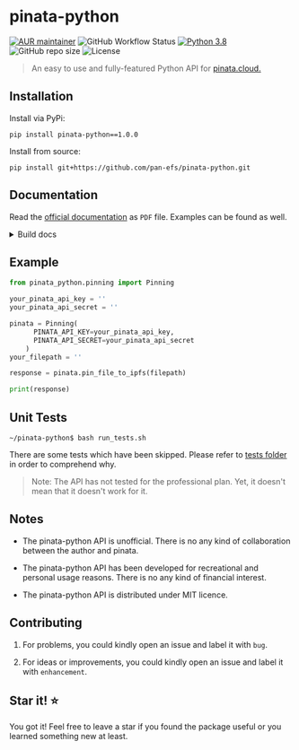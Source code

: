 # pinata-python
[![AUR maintainer](https://img.shields.io/badge/Houba-Hej%2C%20Folks!-brightgreen)]()
![GitHub Workflow Status](https://img.shields.io/github/workflow/status/pan-efs/pinata-python/build)
[![Python 3.8](https://img.shields.io/badge/python-3.8-blue.svg)](https://www.python.org/downloads/release/python-380/)
![GitHub repo size](https://img.shields.io/github/repo-size/pan-efs/pinata-python)
![License](https://img.shields.io/github/license/pan-efs/pinata-python)

> An easy to use and fully-featured Python API for [pinata.cloud.](https://www.pinata.cloud/)

## Installation
Install via PyPi:

`pip install pinata-python==1.0.0`

Install from source:

`pip install git+https://github.com/pan-efs/pinata-python.git`

## Documentation
Read the [official documentation](https://github.com/pan-efs/pinata-python/blob/main/docs/_build/rinoh/pinata-python.pdf) as `PDF` file. Examples can be found as well.

<details>
  <summary>Build docs</summary>
  
<details>
  <summary>HTML</summary>
`~/pinata-python$ sphinx-build -b html docs/source/ docs/build/html`
</details>

<details>
  <summary>PDF</summary>
`~/pinata-python$ sphinx-build -b rinoh docs/source docs/_build/rinoh`
</details>

</details>

## Example

```python
from pinata_python.pinning import Pinning

your_pinata_api_key = ''
your_pinata_api_secret = ''

pinata = Pinning(
      PINATA_API_KEY=your_pinata_api_key,
      PINATA_API_SECRET=your_pinata_api_secret
    )
your_filepath = ''

response = pinata.pin_file_to_ipfs(filepath)

print(response)
```

## Unit Tests

`~/pinata-python$ bash run_tests.sh`

There are some tests which have been skipped. Please refer to [tests folder](https://github.com/pan-efs/pinata-python/tree/main/pinata_python/tests) in order to comprehend why.

> Note: The API has not tested for the professional plan. Yet, it doesn't mean that it doesn't work for it.

## Notes

* The pinata-python API is unofficial. There is no any kind of collaboration between the author and pinata.

* The pinata-python API has been developed for recreational and personal usage reasons. There is no any kind of financial interest.

* The pinata-python API is distributed under MIT licence.

## Contributing

1. For problems, you could kindly open an issue and label it with `bug`.

2. For ideas or improvements, you could kindly open an issue and label it with `enhancement`.

## Star it! :star:

You got it! Feel free to leave a star if you found the package useful or you learned something new at least.
